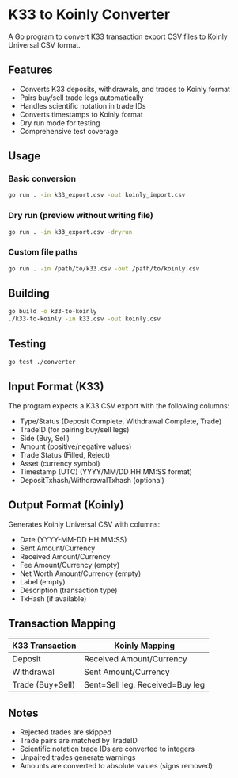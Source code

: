 # K33 to Koinly Converter

A Go program to convert K33 transaction export CSV files to Koinly Universal CSV format.

## Features

- Converts K33 deposits, withdrawals, and trades to Koinly format
- Pairs buy/sell trade legs automatically
- Handles scientific notation in trade IDs
- Converts timestamps to Koinly format
- Dry run mode for testing
- Comprehensive test coverage

## Usage

### Basic conversion
```bash
go run . -in k33_export.csv -out koinly_import.csv
```

### Dry run (preview without writing file)
```bash
go run . -in k33_export.csv -dryrun
```

### Custom file paths
```bash
go run . -in /path/to/k33.csv -out /path/to/koinly.csv
```

## Building

```bash
go build -o k33-to-koinly
./k33-to-koinly -in k33.csv -out koinly.csv
```

## Testing

```bash
go test ./converter
```

## Input Format (K33)

The program expects a K33 CSV export with the following columns:
- Type/Status (Deposit Complete, Withdrawal Complete, Trade)
- TradeID (for pairing buy/sell legs)
- Side (Buy, Sell)
- Amount (positive/negative values)
- Trade Status (Filled, Reject)
- Asset (currency symbol)
- Timestamp (UTC) (YYYY/MM/DD HH:MM:SS format)
- DepositTxhash/WithdrawalTxhash (optional)

## Output Format (Koinly)

Generates Koinly Universal CSV with columns:
- Date (YYYY-MM-DD HH:MM:SS)
- Sent Amount/Currency
- Received Amount/Currency
- Fee Amount/Currency (empty)
- Net Worth Amount/Currency (empty)
- Label (empty)
- Description (transaction type)
- TxHash (if available)

## Transaction Mapping

| K33 Transaction | Koinly Mapping |
|---|---|
| Deposit | Received Amount/Currency |
| Withdrawal | Sent Amount/Currency |
| Trade (Buy+Sell) | Sent=Sell leg, Received=Buy leg |

## Notes

- Rejected trades are skipped
- Trade pairs are matched by TradeID
- Scientific notation trade IDs are converted to integers
- Unpaired trades generate warnings
- Amounts are converted to absolute values (signs removed)